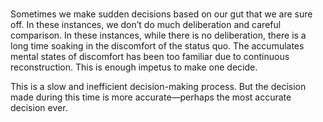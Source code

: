 # 

Sometimes we make sudden decisions based on our gut that we are sure off. In these instances, we don’t do much deliberation and careful comparison. In these instances, while there is no deliberation, there is a long time soaking in the discomfort of the status quo. The accumulates mental states of discomfort has been too familiar due to continuous reconstruction. This is enough impetus to make one decide.

This is a slow and inefficient decision-making process. But the decision made during this time is more accurate—perhaps the most accurate decision ever.

